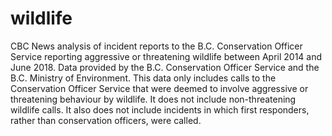 # wildlife
CBC News analysis of incident reports to the B.C. Conservation Officer Service reporting aggressive or threatening wildlife between April 2014 and June 2018.
Data provided by the B.C. Conservation Officer Service and the B.C. Ministry of Environment.
This data only includes calls to the Conservation Officer Service that were deemed to involve aggressive or threatening behaviour by wildlife. It does not include non-threatening wildlife calls.
It also does not include incidents in which first responders, rather than conservation officers, were called. 
